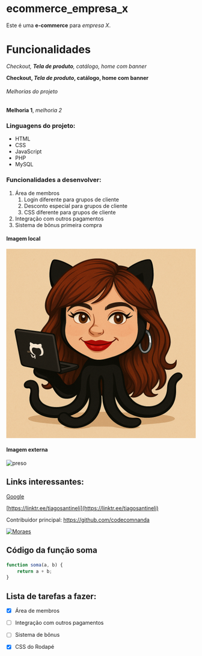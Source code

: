 # ecommerce_empresa_x 
Este é uma **e-commerce** para *empresa X*. 

# Funcionalidades

_Checkout, **Tela de produto**, catálogo, home com banner_

**Checkout, _Tela de produto_, catálogo, home com banner**

###### Melhorias do projeto

__Melhoria 1__, _melhoria 2_

### Linguagens do projeto:

* HTML
* CSS
* JavaScript
* PHP
* MySQL

### Funcionalidades a desenvolver:

1. Área de membros
    1. Login diferente para grupos de cliente
    2. Desconto especial para grupos de cliente
    3. CSS diferente para grupos de cliente
2. Integração com outros pagamentos
3. Sistema de bônus primeira compra

#### Imagem local
![Nanda Git](img/ChatGPT%20Image%2017%20de%20jun.%20de%202025,%2017_47_48.png)

#### Imagem externa

![preso](https://f.i.uol.com.br/fotografia/2024/11/21/1732216591673f870facaf2_1732216591_3x2_md.jpg)


## Links interessantes:

[Google](https://www.google.com)

[https://linktr.ee/tiagosantineli](https://linktr.ee/tiagosantineli)

Contribuidor principal: https://github.com/codecomnanda

[![Moraes](https://assets.portalleodias.com/2024/04/Alexandre-Moraes-1.png)](https://oglobo.globo.com/politica/noticia/2025/08/04/moraes-decreta-prisao-domiciliar-de-bolsonaro.ghtml)


## Código da função soma

```javascript
function soma(a, b) {
    return a + b;
}
```

## Lista de tarefas a fazer:

- [x] Área de membros
- [ ] Integração com outros pagamentos
- [ ] Sistema de bônus
- [x] CSS do Rodapé

